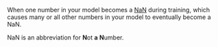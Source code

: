 
When one number in your model becomes a <a href="https://wikipedia.org/wiki/NaN">NaN</a>
during training, which causes many or all other numbers in your model to
eventually become a NaN.

NaN is an abbreviation for <b>N</b>ot <b>a</b> <b>N</b>umber.

